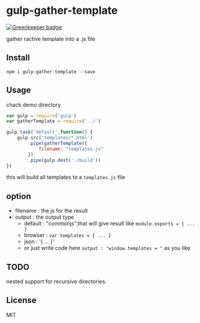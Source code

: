 # gulp-gather-template

[![Greenkeeper badge](https://badges.greenkeeper.io/magicdawn/gulp-gather-template.svg)](https://greenkeeper.io/)

gather ractive template into a .js file

## Install

`npm i gulp-gather-template --save`

## Usage
chack demo directory

```js
var gulp = require('gulp')
var gatherTemplate = require('../')

gulp.task('default',function() {
    gulp.src('templates/*.html')
        .pipe(gatherTemplate({
            filename: "templates.js"
        })
        .pipe(gulp.dest('./build'))
})
```

this will build all templates to a `templates.js` file

## option
- filename : the js for the result
- output : the output type
	- default : "commonjs",that will give result like
	`module.exports = { ... }`
	- browser : `var templates = { ... }`
	- json : '{ ... }'
	- or just write code here `output : "window.templates = "` as you like 

## TODO

nested support for recursive directories.

## License

MIT